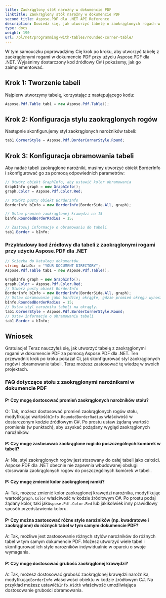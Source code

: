 ```yaml
---
title: Zaokrąglony stół narożny w dokumencie PDF
linktitle: Zaokrąglony stół narożny w dokumencie PDF
second_title: Aspose.PDF dla .NET API Reference
description: Dowiedz się, jak utworzyć tabelę o zaokrąglonych rogach w dokumencie PDF za pomocą Aspose.PDF dla platformy .NET.
type: docs
weight: 190
url: /pl/net/programming-with-tables/rounded-corner-table/
---
```

W tym samouczku poprowadzimy Cię krok po kroku, aby utworzyć tabelę z zaokrąglonymi rogami w dokumencie PDF przy użyciu Aspose.PDF dla .NET. Wyjaśnimy dostarczony kod źródłowy C# i pokażemy, jak go zaimplementować.

## Krok 1: Tworzenie tabeli
Najpierw utworzymy tabelę, korzystając z następującego kodu:

```csharp
Aspose.Pdf.Table tab1 = new Aspose.Pdf.Table();
```

## Krok 2: Konfiguracja stylu zaokrąglonych rogów
Następnie skonfigurujemy styl zaokrąglonych narożników tabeli:

```csharp
tab1.CornerStyle = Aspose.Pdf.BorderCornerStyle.Round;
```

## Krok 3: Konfiguracja obramowania tabeli
Aby nadać tabeli zaokrąglone narożniki, musimy utworzyć obiekt BorderInfo i skonfigurować go za pomocą odpowiednich parametrów:

```csharp
// Utwórz obiekt GraphInfo, aby ustawić kolor obramowania
GraphInfo graph = new GraphInfo();
graph.Color = Aspose.Pdf.Color.Red;

// Utwórz pusty obiekt BorderInfo
BorderInfo bInfo = new BorderInfo(BorderSide.All, graph);

// Ustaw promień zaokrąglonej krawędzi na 15
bInfo.RoundedBorderRadius = 15;

// Zastosuj informacje o obramowaniu do tabeli
tab1.Border = bInfo;
```

### Przykładowy kod źródłowy dla tabeli z zaokrąglonymi rogami przy użyciu Aspose.PDF dla .NET

```csharp
// Ścieżka do katalogu dokumentów.
string dataDir = "YOUR DOCUMENT DIRECTORY";
Aspose.Pdf.Table tab1 = new Aspose.Pdf.Table();

GraphInfo graph = new GraphInfo();
graph.Color = Aspose.Pdf.Color.Red;
// Utwórz pusty obiekt BorderInfo
BorderInfo bInfo = new BorderInfo(BorderSide.All, graph);
// Ustaw obramowanie jako bardziej okrągłe, gdzie promień okręgu wynosi 15
bInfo.RoundedBorderRadius = 15;
// Ustaw styl narożnika tabeli na okrągły.
tab1.CornerStyle = Aspose.Pdf.BorderCornerStyle.Round;
// Ustaw informacje o obramowaniu tabeli
tab1.Border = bInfo;
```

## Wniosek
Gratulacje! Teraz nauczyłeś się, jak utworzyć tabelę z zaokrąglonymi rogami w dokumencie PDF za pomocą Aspose.PDF dla .NET. Ten przewodnik krok po kroku pokazał Ci, jak skonfigurować styl zaokrąglonych rogów i obramowanie tabeli. Teraz możesz zastosować tę wiedzę w swoich projektach.

### FAQ dotyczące stołu z zaokrąglonymi narożnikami w dokumencie PDF

#### P: Czy mogę dostosować promień zaokrąglonych narożników stołu?

O: Tak, możesz dostosować promień zaokrąglonych rogów stołu, modyfikując wartość`bInfo.RoundedBorderRadius` właściwość w dostarczonym kodzie źródłowym C#. Po prostu ustaw żądaną wartość promienia (w punktach), aby uzyskać pożądany wygląd zaokrąglonych narożników.

#### P: Czy mogę zastosować zaokrąglone rogi do poszczególnych komórek w tabeli?

A: Nie, styl zaokrąglonych rogów jest stosowany do całej tabeli jako całości. Aspose.PDF dla .NET obecnie nie zapewnia wbudowanej obsługi stosowania zaokrąglonych rogów do poszczególnych komórek w tabeli.

#### P: Czy mogę zmienić kolor zaokrąglonej ramki?

 A: Tak, możesz zmienić kolor zaokrąglonej krawędzi narożnika, modyfikując wartość`graph.Color` właściwość w kodzie źródłowym C#. Po prostu podaj żądany kolor, taki jak`Aspose.Pdf.Color.Red` lub jakikolwiek inny prawidłowy sposób przedstawienia koloru.

#### P: Czy można zastosować różne style narożników (np. kwadratowe i zaokrąglone) do różnych tabel w tym samym dokumencie PDF?

A: Tak, możliwe jest zastosowanie różnych stylów narożników do różnych tabel w tym samym dokumencie PDF. Możesz utworzyć wiele tabel i skonfigurować ich style narożników indywidualnie w oparciu o swoje wymagania.

#### P: Czy mogę dostosować grubość zaokrąglonej krawędzi?

 A: Tak, możesz dostosować grubość zaokrąglonej krawędzi narożnika, modyfikując`BorderInfo` właściwości obiektu w kodzie źródłowym C#. Na przykład możesz ustawić`bInfo.Width` właściwość umożliwiająca dostosowanie grubości obramowania.